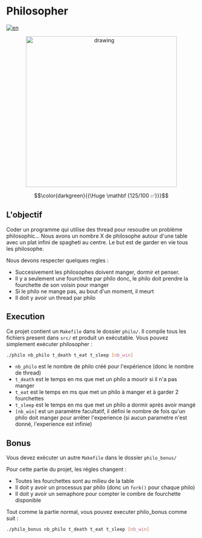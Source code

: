 # Philosopher

[![en](https://img.shields.io/badge/Language-en-red)](README.md)

<p align="center"><img src="https://i.imgur.com/lcSX7KA.jpeg" alt="drawing" width="400"/></p>

$$\color{darkgreen}{{\Huge \mathbf {125/100 ✅}}}$$

## L'objectif

Coder un programme qui utilise des thread pour resoudre un problème philosophic...
Nous avons un nombre X de philosophe autour d'une table avec un plat infini de spagheti au centre. Le but est de garder en vie tous les philosophe.

Nous devons respecter quelques regles :
- Succesivement les philosophes doivent manger, dormir et penser.
- Il y a seulement une fourchette par philo donc, le philo doit prendre la fourchette de son voisin pour manger
- Si le philo ne mange pas, au bout d'un moment, il meurt
- Il doit y avoir un thread par philo

## Execution

Ce projet contient un `Makefile` dans le dossier `philo/`.
Il compile tous les fichiers present dans `src/` et produit un exécutable.
Vous pouvez simplement exécuter philosopher :
````sh
./philo nb_philo t_death t_eat t_sleep [nb_win]
````
- `nb_philo` est le nombre de philo créé pour l'expérience (donc le nombre de thread)
- `t_death` est le temps en ms que met un philo a mourir si il n'a pas manger
- `t_eat` est le temps en ms que met un philo à manger et à garder 2 fourchettes
- `t_sleep` est le temps en ms que met un philo a dormir après avoir mangé
- `[nb_win]` est un paramètre facultatif, il défini le nombre de fois qu'un philo doit manger pour arrêter l'experience (si aucun parametre n'est donné, l'experience est infinie)

## Bonus

Vous devez exécuter un autre `Makefile` dans le dossier `philo_bonus/`

Pour cette partie du projet, les régles changent :
- Toutes les fourchettes sont au milieu de la table
- Il doit y avoir un processus par philo (donc un `fork()` pour chaque philo)
- Il doit y avoir un semaphore pour compter le combre de fourchette disponible

Tout comme la partie normal, vous pouvez executer philo_bonus comme suit :
````sh
./philo_bonus nb_philo t_death t_eat t_sleep [nb_win]
````